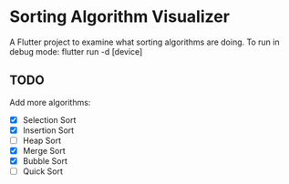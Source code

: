 # Sorting Algorithm Visualizer

A Flutter project to examine what sorting algorithms are doing.
To run in debug mode:
  flutter run -d [device]

## TODO
Add more algorithms:
- [x] Selection Sort
- [x] Insertion Sort
- [ ] Heap Sort
- [x] Merge Sort
- [x] Bubble Sort
- [ ] Quick Sort
